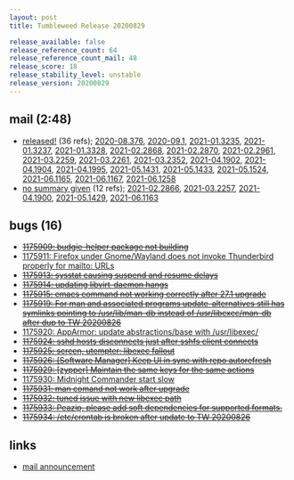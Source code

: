 ```yaml
---
layout: post
title: Tumbleweed Release 20200829

release_available: false
release_reference_count: 64
release_reference_count_mail: 48
release_score: 18
release_stability_level: unstable
release_version: 20200829
---
```


## mail (2:48)

- [released!](https://lists.opensuse.org/opensuse-factory/2020-08/msg00375.html) (36 refs); [2020-08.376](https://lists.opensuse.org/opensuse-factory/2020-08/msg00376.html), [2020-09.1](https://lists.opensuse.org/opensuse-factory/2020-09/msg00001.html), [2021-01.3235](https://github.com/boombatower/tumbleweed-review/issues/10), [2021-01.3237](https://github.com/boombatower/tumbleweed-review/issues/10), [2021-01.3328](https://github.com/boombatower/tumbleweed-review/issues/10), [2021-02.2868](https://github.com/boombatower/tumbleweed-review/issues/10), [2021-02.2870](https://github.com/boombatower/tumbleweed-review/issues/10), [2021-02.2961](https://github.com/boombatower/tumbleweed-review/issues/10), [2021-03.2259](https://github.com/boombatower/tumbleweed-review/issues/10), [2021-03.2261](https://github.com/boombatower/tumbleweed-review/issues/10), [2021-03.2352](https://github.com/boombatower/tumbleweed-review/issues/10), [2021-04.1902](https://github.com/boombatower/tumbleweed-review/issues/10), [2021-04.1904](https://github.com/boombatower/tumbleweed-review/issues/10), [2021-04.1995](https://github.com/boombatower/tumbleweed-review/issues/10), [2021-05.1431](https://github.com/boombatower/tumbleweed-review/issues/10), [2021-05.1433](https://github.com/boombatower/tumbleweed-review/issues/10), [2021-05.1524](https://github.com/boombatower/tumbleweed-review/issues/10), [2021-06.1165](https://github.com/boombatower/tumbleweed-review/issues/10), [2021-06.1167](https://github.com/boombatower/tumbleweed-review/issues/10), [2021-06.1258](https://github.com/boombatower/tumbleweed-review/issues/10)
- [no summary given](https://github.com/boombatower/tumbleweed-review/issues/10) (12 refs); [2021-02.2866](https://github.com/boombatower/tumbleweed-review/issues/10), [2021-03.2257](https://github.com/boombatower/tumbleweed-review/issues/10), [2021-04.1900](https://github.com/boombatower/tumbleweed-review/issues/10), [2021-05.1429](https://github.com/boombatower/tumbleweed-review/issues/10), [2021-06.1163](https://github.com/boombatower/tumbleweed-review/issues/10)

## bugs (16)

<!--more-->

- ~~[1175909: budgie-helper package not building](https://bugzilla.opensuse.org/show_bug.cgi?id=1175909)~~
- [1175911: Firefox under Gnome/Wayland does not invoke Thunderbird properly for mailto: URLs](https://bugzilla.opensuse.org/show_bug.cgi?id=1175911)
- ~~[1175913: sysstat causing suspend and resume delays](https://bugzilla.opensuse.org/show_bug.cgi?id=1175913)~~
- ~~[1175914: updating libvirt-daemon hangs](https://bugzilla.opensuse.org/show_bug.cgi?id=1175914)~~
- ~~[1175915: emacs command not working correctly after 27.1 upgrade](https://bugzilla.opensuse.org/show_bug.cgi?id=1175915)~~
- ~~[1175919: For man and associated programs update-alternatives still has symlinks pointing to /usr/lib/man-db instead of /usr/libexec/man-db after dup to TW 20200826](https://bugzilla.opensuse.org/show_bug.cgi?id=1175919)~~
- [1175920: AppArmor: update abstractions/base with /usr/libexec/](https://bugzilla.opensuse.org/show_bug.cgi?id=1175920)
- ~~[1175924: sshd hosts disconnects just after sshfs client connects](https://bugzilla.opensuse.org/show_bug.cgi?id=1175924)~~
- ~~[1175925: screen, utempter: libexec fallout](https://bugzilla.opensuse.org/show_bug.cgi?id=1175925)~~
- ~~[1175926: \[Software Manager\] Keep UI in sync with repo autorefresh](https://bugzilla.opensuse.org/show_bug.cgi?id=1175926)~~
- ~~[1175929: \[zypper\] Maintain the same keys for the same actions](https://bugzilla.opensuse.org/show_bug.cgi?id=1175929)~~
- [1175930: Midnight Commander start slow](https://bugzilla.opensuse.org/show_bug.cgi?id=1175930)
- ~~[1175931: man comand not work after upgrade](https://bugzilla.opensuse.org/show_bug.cgi?id=1175931)~~
- ~~[1175932: tuned issue with new libexec path](https://bugzilla.opensuse.org/show_bug.cgi?id=1175932)~~
- ~~[1175933: Peazip, please add soft dependencies for supported formats.](https://bugzilla.opensuse.org/show_bug.cgi?id=1175933)~~
- ~~[1175934: /etc/crontab is broken after update to TW 20200826](https://bugzilla.opensuse.org/show_bug.cgi?id=1175934)~~



## links

- [mail announcement](https://github.com/boombatower/tumbleweed-review/issues/10)
